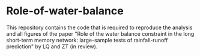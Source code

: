 # Role-of-water-balance
This repository contains the code that is required to reproduce the analysis and all figures of the paper "Role of the water balance constraint in the long short-term memory network: large-sample tests of rainfall-runoff prediction" by LQ and ZT (in review).
